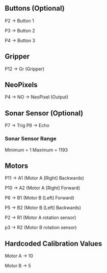 ## Buttons (Optional)

P2 -> Button 1

P3 -> Button 2

P4 -> Button 3

## Gripper

P12 -> Gr (Gripper)

## NeoPixels

P4 -> NO -> NeoPixel (Output)

## Sonar Sensor (Optional)
P7 -> Trig
P8 -> Echo

### Sonar Sensor Range
Minimum = 1
Maximum = 1193


## Motors

P11 -> A1 (Motor A [Right] Backwards)

P10 -> A2 (Motor A [Right] Forward)

P6 -> B1 (Motor B [Left] Forward)

P5 -> B2 (Motor B [Left] Backwards)

P2 -> R1 (Motor A rotation sensor)

p3 -> R2 (Motor B rotation sensor)

## Hardcoded Calibration Values

Motor A -> 10

Motor B -> 5